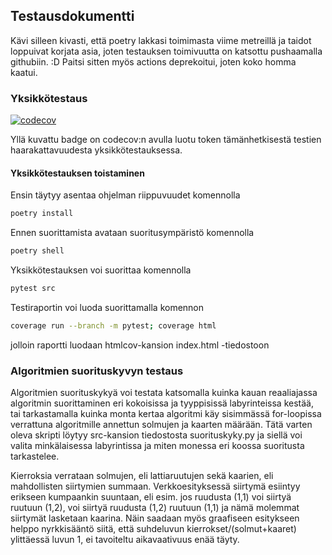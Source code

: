 ## Testausdokumentti
Kävi silleen kivasti, että poetry lakkasi toimimasta viime metreillä ja taidot loppuivat korjata asia, joten testauksen toimivuutta on katsottu pushaamalla githubiin. :D Paitsi sitten myös actions deprekoitui, joten koko homma kaatui.

### Yksikkötestaus
[![codecov](https://codecov.io/gh/heliparv/polkuhaku/branch/main/graph/badge.svg?token=W1CWXGM2BY)](https://codecov.io/gh/heliparv/polkuhaku)

Yllä kuvattu badge on codecov:n avulla luotu token tämänhetkisestä testien haarakattavuudesta yksikkötestauksessa.

#### Yksikkötestauksen toistaminen

Ensin täytyy asentaa ohjelman riippuvuudet komennolla
```bash
poetry install
```
Ennen suorittamista avataan suoritusympäristö komennolla
```bash
poetry shell
```
Yksikkötestauksen voi suorittaa komennolla 
```bash
pytest src
```

Testiraportin voi luoda suorittamalla komennon
```bash
coverage run --branch -m pytest; coverage html
```
jolloin raportti luodaan htmlcov-kansion index.html -tiedostoon

### Algoritmien suorituskyvyn testaus
Algoritmien suorituskykyä voi testata katsomalla kuinka kauan reaaliajassa algoritmin suorittaminen eri kokoisissa ja tyyppisissä labyrinteissa kestää, tai tarkastamalla kuinka monta kertaa algoritmi käy sisimmässä for-loopissa verrattuna algoritmille annettun solmujen ja kaarten määrään. Tätä varten oleva skripti löytyy src-kansion tiedostosta suorituskyky.py ja siellä voi valita minkälaisessa labyrintissa ja miten monessa eri koossa suoritusta tarkastelee.

Kierroksia verrataan solmujen, eli lattiaruutujen sekä kaarien, eli mahdollisten siirtymien summaan. Verkkoesityksessä siirtymä esiintyy erikseen kumpaankin suuntaan, eli esim. jos ruudusta (1,1) voi siirtyä ruutuun (1,2), voi siirtyä ruudusta (1,2) ruutuun (1,1) ja nämä molemmat siirtymät lasketaan kaarina. Näin saadaan myös graafiseen esitykseen helppo nyrkkisääntö siitä, että suhdeluvun kierrokset/(solmut+kaaret) ylittäessä luvun 1, ei tavoiteltu aikavaativuus enää täyty.
